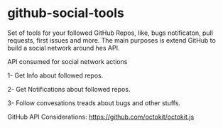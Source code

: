 # github-social-tools

Set of tools for your followed GitHub Repos, like, bugs notificaton, pull requests, first issues and more.
The main purposes is extend GitHub to build a social network around hes API.

API consumed for social network actions

1- Get Info about followed repos.

2- Get Notifications about followed repos.

3- Follow convesations treads about bugs and other stuffs.


GitHub API Considerations: 
https://github.com/octokit/octokit.js
